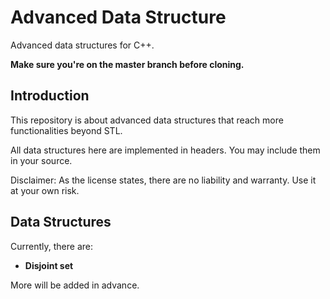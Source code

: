 # Advanced Data Structure

Advanced data structures for C++.

**Make sure you're on the master branch before cloning.**

## Introduction

This repository is about advanced data structures that reach more functionalities beyond STL.

All data structures here are implemented in headers. You may include them in your source.

Disclaimer: As the license states, there are no liability and warranty. Use it at your own risk.

## Data Structures

Currently, there are:

- **Disjoint set**

More will be added in advance.

